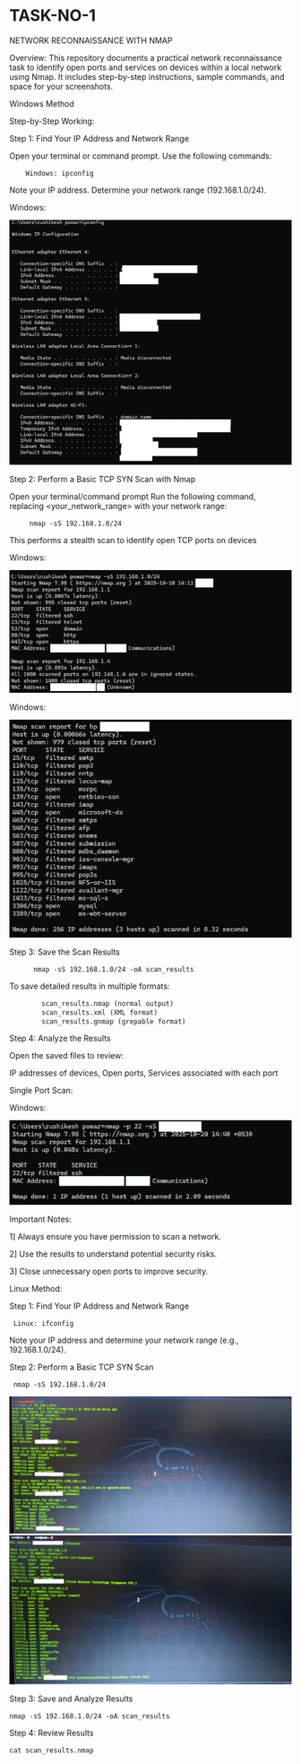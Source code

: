 # TASK-NO-1
NETWORK RECONNAISSANCE WITH NMAP

Overview:
This repository documents a practical network reconnaissance task to identify open ports and services on devices within a local network using Nmap. It includes step-by-step instructions, sample commands, and space for your screenshots.

Windows Method

Step-by-Step Working:

Step 1: Find Your IP Address and Network Range

  Open your terminal or command prompt.
  Use the following commands:


        Windows: ipconfig   
    
  Note your IP address.
  Determine your network range (192.168.1.0/24).

  Windows:
  
 ![image alt](https://github.com/Rushikesh38-bit/TASK-NO-1/blob/main/Image%202025-10-20(1).jpg)
  

Step 2: Perform a Basic TCP SYN Scan with Nmap

  Open your terminal/command prompt
   Run the following command, replacing <your_network_range> with your network range:

  
         nmap -sS 192.168.1.0/24

        
  This performs a stealth scan to identify open TCP ports on devices

  Windows:

  ![image alt](https://github.com/Rushikesh38-bit/TASK-NO-1/blob/main/Image%202025-10-20(2)%20.jpg)

  Windows:
  
  ![image alt](https://github.com/Rushikesh38-bit/TASK-NO-1/blob/main/Image%202025-10-20(3).jpg)

  
Step 3: Save the Scan Results

           
          nmap -sS 192.168.1.0/24 -oA scan_results  
                 

   To save detailed results in multiple formats:
   
   
            scan_results.nmap (normal output)
            scan_results.xml (XML format)
            scan_results.gnmap (grepable format)


Step 4: Analyze the Results

   Open the saved files to review:
   
   IP addresses of devices,
   Open ports,
   Services associated with each port
   

   Single Port Scan:

Windows:

  ![image alt](https://github.com/Rushikesh38-bit/TASK-NO-1/blob/main/Image%202025-10-20(4).jpg)


Important Notes:
 
   1] Always ensure you have permission to scan a network.
   
   2] Use the results to understand potential security risks.
   
   3] Close unnecessary open ports to improve security.

   

Linux Method:

Step 1: Find Your IP Address and Network Range

     Linux: ifconfig 

 Note your IP address and determine your network range (e.g., 192.168.1.0/24).


Step 2: Perform a Basic TCP SYN Scan

     nmap -sS 192.168.1.0/24

 ![image alt](https://github.com/Rushikesh38-bit/TASK-NO-1/blob/main/linux_Ss(1).jpg)     
 ![image alt](https://github.com/Rushikesh38-bit/TASK-NO-1/blob/main/linux_Ss(2).jpg)

Step 3: Save and Analyze Results

    nmap -sS 192.168.1.0/24 -oA scan_results
    

Step 4: Review Results

    cat scan_results.nmap 
        
